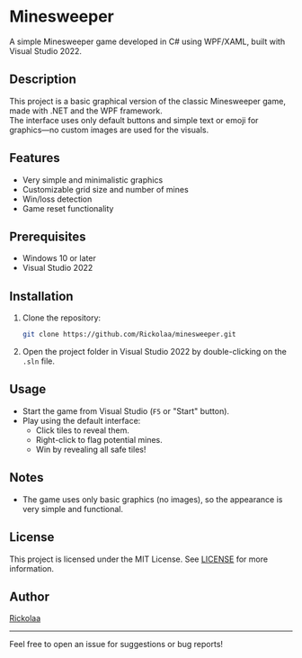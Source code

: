 # Minesweeper

A simple Minesweeper game developed in C# using WPF/XAML, built with Visual Studio 2022.

## Description

This project is a basic graphical version of the classic Minesweeper game, made with .NET and the WPF framework.  
The interface uses only default buttons and simple text or emoji for graphics—no custom images are used for the visuals.

## Features

- Very simple and minimalistic graphics
- Customizable grid size and number of mines
- Win/loss detection
- Game reset functionality

## Prerequisites

- Windows 10 or later
- Visual Studio 2022

## Installation

1. Clone the repository:
   ```bash
   git clone https://github.com/Rickolaa/minesweeper.git
   ```
2. Open the project folder in Visual Studio 2022 by double-clicking on the `.sln` file.

## Usage

- Start the game from Visual Studio (`F5` or "Start" button).
- Play using the default interface:
  - Click tiles to reveal them.
  - Right-click to flag potential mines.
  - Win by revealing all safe tiles!

## Notes

- The game uses only basic graphics (no images), so the appearance is very simple and functional.

## License

This project is licensed under the MIT License. See [LICENSE](LICENSE) for more information.

## Author

[Rickolaa](https://github.com/Rickolaa)

---

Feel free to open an issue for suggestions or bug reports!
